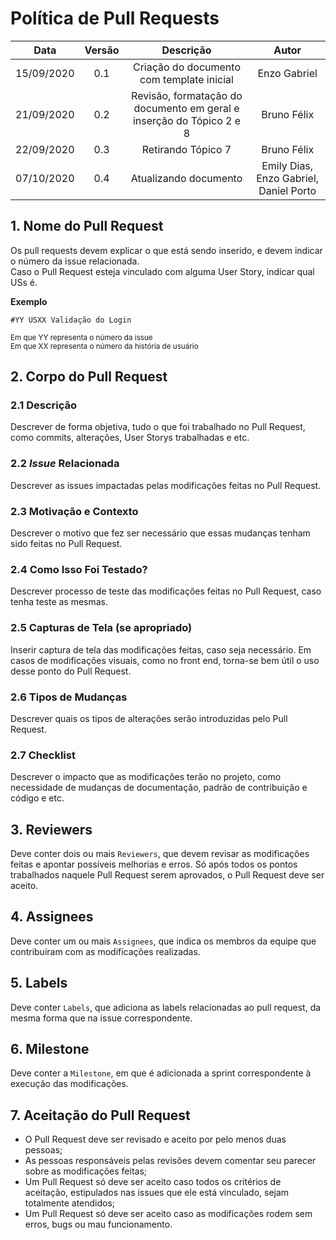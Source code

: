 # Política de Pull Requests
 
| Data       | Versão | Descrição            | Autor             |
|:----------:|:------:|:--------------------:|:-----------------:|
| 15/09/2020 | 0.1 | Criação do documento com template inicial                            | Enzo Gabriel|
| 21/09/2020 | 0.2 | Revisão, formatação do documento em geral e inserção do Tópico 2 e 8 | Bruno Félix |  
| 22/09/2020 | 0.3 | Retirando Tópico 7                                                   | Bruno Félix |
| 07/10/2020 | 0.4 | Atualizando documento | Emily Dias, Enzo Gabriel, Daniel Porto |
 
## 1. Nome do Pull Request
Os pull requests devem explicar o que está sendo inserido, e devem indicar o número da issue relacionada. <br>
Caso o Pull Request esteja vinculado com alguma User Story, indicar qual USs é.
 
<b>Exemplo</b>
 
```
#YY USXX Validação do Login
```
<sub> Em que YY representa o número da issue</sub><br>
<sub> Em que XX representa o número da história de usuário</sub>
 
 
## 2. Corpo do Pull Request
 
### 2.1 Descrição
Descrever de forma objetiva, tudo o que foi trabalhado no Pull Request, como commits, alterações, User Storys trabalhadas e etc.
 
### 2.2 _Issue_ Relacionada
Descrever as issues impactadas pelas modificações feitas no Pull Request.
 
### 2.3 Motivação e Contexto
Descrever o motivo que fez ser necessário que essas mudanças tenham sido feitas no Pull Request.
 
### 2.4 Como Isso Foi Testado?
Descrever processo de teste das modificações feitas no Pull Request, caso tenha teste as mesmas.
 
### 2.5 Capturas de Tela (se apropriado)
Inserir captura de tela das modificações feitas, caso seja necessário. Em casos de modificações visuais, como no front end, torna-se bem útil o uso desse ponto do Pull Request.
 
### 2.6 Tipos de Mudanças
Descrever quais os tipos de alterações serão introduzidas pelo Pull Request.
 
### 2.7 Checklist
Descrever o impacto que as modificações terão no projeto, como necessidade de mudanças de documentação, padrão de contribuição e código e etc.
 
## 3. Reviewers
Deve conter dois ou mais ```Reviewers```, que devem revisar as modificações feitas e apontar possíveis melhorias e erros. Só após todos os pontos trabalhados naquele Pull Request serem aprovados, o Pull Request deve ser aceito.
 
## 4. Assignees
Deve conter um ou mais ```Assignees```, que indica os membros da equipe que contribuíram com as modificações realizadas.
 
## 5. Labels
Deve conter ```Labels```, que adiciona as labels relacionadas ao pull request, da mesma forma que na issue correspondente.
 
## 6. Milestone
Deve conter a ```Milestone```, em que é adicionada a sprint correspondente à execução das modificações.
 
 
## 7. Aceitação do Pull Request
- O Pull Request deve ser revisado e aceito por pelo menos duas pessoas;
- As pessoas responsáveis pelas revisões devem comentar seu parecer sobre as modificações feitas;
- Um Pull Request só deve ser aceito caso todos os critérios de aceitação, estipulados nas issues que ele está vinculado, sejam totalmente atendidos;
- Um Pull Request só deve ser aceito caso as modificações rodem sem erros, bugs ou mau funcionamento.